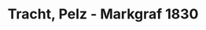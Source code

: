 ---
title: "Tracht, Pelz - Markgraf 1830"
url: /straubing/tracht-pelz-markgraf-1830/
shop: Kleidung
---